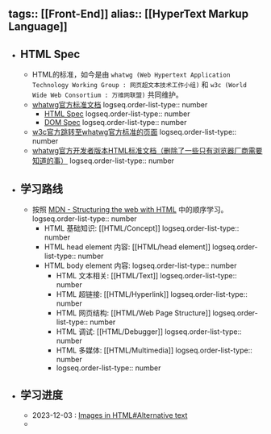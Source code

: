 tags:: [[Front-End]]
alias:: [[HyperText Markup Language]]
---

- ## HTML Spec
	- HTML的标准，如今是由 `whatwg (Web Hypertext Application Technology Working Group : 网页超文本技术工作小组)` 和 `w3c (World Wide Web Consortium : 万维网联盟)` 共同维护。
	- [whatwg官方标准文档](https://spec.whatwg.org/)
	  logseq.order-list-type:: number
		- [HTML Spec](https://html.spec.whatwg.org/multipage/ )
		  logseq.order-list-type:: number
		- [DOM Spec](https://dom.spec.whatwg.org/)
		  logseq.order-list-type:: number
	- [w3c官方跳转至whatwg官方标准的页面](https://www.w3.org/html/)
	  logseq.order-list-type:: number
	- [whatwg官方开发者版本HTML标准文档（删除了一些只有浏览器厂商需要知道的事）](https://html.spec.whatwg.org/dev/)
	  logseq.order-list-type:: number
- ## 学习路线
	- 按照 [MDN - Structuring the web with HTML](https://developer.mozilla.org/en-US/docs/Learn/HTML) 中的顺序学习。
	  logseq.order-list-type:: number
		- HTML 基础知识: [[HTML/Concept]]
		  logseq.order-list-type:: number
		- HTML head element 内容: [[HTML/head element]]
		  logseq.order-list-type:: number
		- HTML body element 内容:
		  logseq.order-list-type:: number
			- HTML 文本相关: [[HTML/Text]]
			  logseq.order-list-type:: number
			- HTML 超链接: [[HTML/Hyperlink]]
			  logseq.order-list-type:: number
			- HTML 网页结构: [[HTML/Web Page Structure]]
			  logseq.order-list-type:: number
			- HTML 调试: [[HTML/Debugger]]
			  logseq.order-list-type:: number
			- HTML 多媒体: [[HTML/Multimedia]]
			  logseq.order-list-type:: number
			- logseq.order-list-type:: number
- ## 学习进度
	- 2023-12-03 : [Images in HTML#Alternative text](https://developer.mozilla.org/en-US/docs/Learn/HTML/Multimedia_and_embedding/Images_in_HTML#alternative_text)
	-
